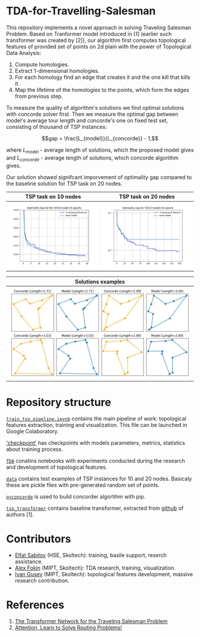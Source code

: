 # TDA-for-Travelling-Salesman
This repository implements a novel approach in solving Traveling Salesman Problem. Based on Tranformer model introduced in [1] (earlier such transformer was created by [2]), our algorithm first computes topological features of provided set of points on 2d plain with the power of Topological Data Analysis: 
1. Compute homologies.
2. Extract 1-dimensional homologies.
3. For each homology find an edge that creates it and the one kill that kills it.
4. Map the lifetime of the homologies to the points, which form the edges from previous step.

To measure the quality of algorithm's solutions we find optimal solutions with concorde solver first. Then we measure the optimal gap between model's average tour length and concorde's one on fixed test set, consisting of thousand of TSP instances:

$$gap = \frac{L_{model}}{L_{concorde}} - 1,$$

where $L_{model}$ - average length of solutions, which the proposed model gives and $L_{concorde}$ - average length of solutions, which concorde algorithm gives.

Our solution showed signifcant imporvement of optimality gap compared to the baseline solution for TSP task on 20 nodes.

TSP task on 10 nodes       |  TSP task on 20 nodes
:-------------------------:|:-------------------------:
![](./images/gap_10.jpg)   |  ![](./images/gap_20.jpg)


Solutions examples         |
:-------------------------:|
![](./images/paths.jpg)    |

# Repository structure

[`train_tsp_pipeline.ipynb`](train_tsp_pipeline.ipynb) contains the main pipeline of work: topological features extraction, training and visualization. This file can be launched in Google Colaboratory. 

['checkpoint'](checkpoint) has checkpoints with models parameters, metrics, statistics about training process.

[`TDA`](TDA) conatins notebooks with experiments conducted during the research and development of topological features.

[`data`](data) contains test examples of TSP instances for 10 and 20 nodes. Basicaly these are pickle files with pre-generated random set of points.

[`pyconcorde`](pyconcorde) is used to build concorder algortihm with pip.

[`tsp_transformer`](tsp_transformer) contains baseline transformer, extracted from [github](https://github.com/xbresson/TSP_Transformer) of authors [1].



# Contributors
- [Elfat Sabitov](https://github.com/MarioAuditore) (HSE, Skoltech): training, basile support, reserch assistance.
- [Alex Fokin](https://github.com/Alex2034) (MIPT, Skoltech): TDA research, training, visualization. 
- [Ivan Gusev](https://github.com/LilVan) (MIPT, Skoltech): topological features development, massive research contribution.

# References
1. [The Transformer Network for the Traveling Salesman Problem](https://arxiv.org/abs/2103.03012)
2. [Attention, Learn to Solve Routing Problems!](https://arxiv.org/abs/1803.08475)
